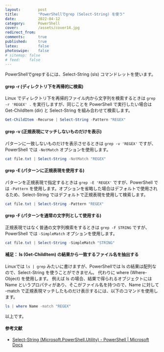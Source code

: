 ```yaml
---
layout:        post
title:         "PowerShellでgrep (Select-String) を使う"
date:          2022-04-12
category:      PowerShell
cover:         /assets/cover14.jpg
redirect_from:
comments:      true
published:     true
latex:         false
photoswipe:    false
# sitemap: false
# feed:    false
---
```


PowerShellでgrepするには、Select-String (sls) コマンドレットを使います。

#### grep -r (ディレクトリ下を再帰的に検索)
Linux でディレクトリ下を再帰的ファイル内から文字列を検索するときは `grep -r 'REGEX' .` を実行しますが、同じことを PowerShell で実行したい場合は Get-ChildItem (dir) と Select-String を組み合わせて検索します。

```ps1
Get-ChildItem -Recurse | Select-String -Pattern "REGEX"
```

#### grep -v (正規表現にマッチしないものだけを表示)
パターンに一致しないものだけを表示させるときは `grep -v 'REGEX'` ですが、PowerShell では `-NotMatch` オプションを使用します。
```ps1
cat file.txt | Select-String -NotMatch "REGEX"
```

#### grep -E (パターンに正規表現を使用する)
パターンを正規表現で指定するときは `grep -E 'REGEX'` ですが、PowerShell では `-Pattern` を使用します。オプションを省略した場合はデフォルトで使用されるため、Select-String ではデフォルトで正規表現を使用して検索します。
```ps1
cat file.txt | Select-String -Pattern "REGEX"
```

#### grep -F (パターンを通常の文字列として使用する)
正規表現ではなく普通の文字列検索をするときは `grep -F STRING` ですが、PowerShell では `-SimpleMatch` オプションを使用します。
```ps1
cat file.txt | Select-String -SimpleMatch "STRING"
```

#### 補足： ls (Get-ChildItem) の結果から一致するファイル名を抽出する
Linuxでは `ls | grep` みたいに書けますが、PowerShellでは ls の結果は配列なので、Select-String を使うことができません。
代わりに where (Where-Object) を使用します。
例えば ls の場合、結果で得られるオブジェクトには Name というプロパティがあり、そこがファイル名を持つので、Name に対して -match で正規表現マッチしたものだけ表示するには、以下のコマンドを使用します。
```ps1
ls | where Name -match "REGEX"
```

以上です。

#### 参考文献
- [Select-String (Microsoft.PowerShell.Utility) - PowerShell \| Microsoft Docs](https://docs.microsoft.com/ja-jp/powershell/module/Microsoft.PowerShell.Utility/Select-String?view=powershell-7.2)
